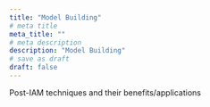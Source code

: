 ```yaml
---
title: "Model Building"
# meta title
meta_title: ""
# meta description
description: "Model Building"
# save as draft
draft: false
---
```


Post-IAM techniques and their benefits/applications
